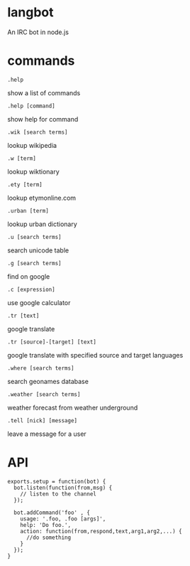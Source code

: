 langbot
=======

An IRC bot in node.js

commands
========

    .help
show a list of commands

    .help [command]
show help for command

    .wik [search terms]
lookup wikipedia

    .w [term]
lookup wiktionary

    .ety [term]
lookup etymonline.com

    .urban [term]
lookup urban dictionary

    .u [search terms]
search unicode table

    .g [search terms]
find on google

    .c [expression]
use google calculator

    .tr [text]
google translate

    .tr [source]-[target] [text]
google translate with specified source and target languages

    .where [search terms]
search geonames database

    .weather [search terms]
weather forecast from weather underground

    .tell [nick] [message]
leave a message for a user

API
===

    exports.setup = function(bot) {
      bot.listen(function(from,msg) {
        // listen to the channel
      });
      
      bot.addCommand('foo' , {
        usage: '.foo, .foo [args]',
        help: 'Do foo.',
        action: function(from,respond,text,arg1,arg2,...) {
          //do something
        }
      });
    }
